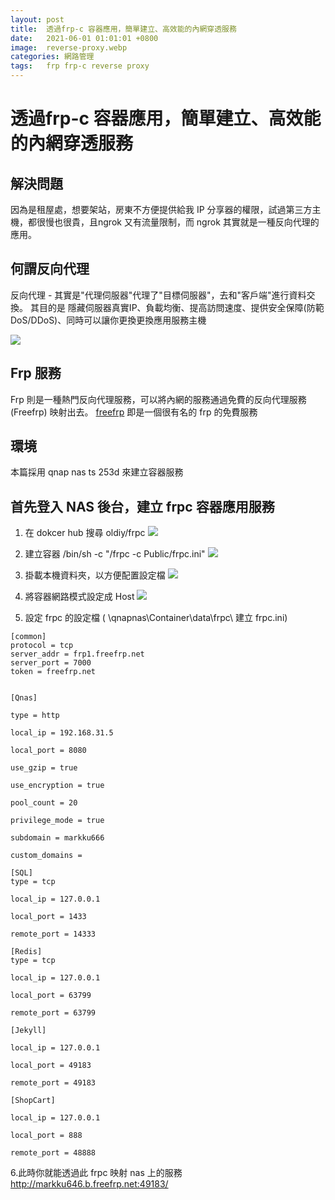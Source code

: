 ```yaml
---
layout: post
title:  透過frp-c 容器應用，簡單建立、高效能的內網穿透服務
date:   2021-06-01 01:01:01 +0800
image:  reverse-proxy.webp
categories: 網路管理
tags:   frp frp-c reverse proxy
---
```

# 透過frp-c 容器應用，簡單建立、高效能的內網穿透服務

## 解決問題
因為是租屋處，想要架站，房東不方便提供給我 IP 分享器的權限，試過第三方主機，都很慢也很貴，且ngrok 又有流量限制，而 ngrok 其實就是一種反向代理的應用。

## 何謂反向代理
反向代理 - 其實是"代理伺服器"代理了"目標伺服器"，去和"客戶端"進行資料交換。 其目的是
隱藏伺服器真實IP、負載均衡、提高訪問速度、提供安全保障(防範DoS/DDoS)、同時可以讓你更換更換應用服務主機

![](https://i.imgur.com/EzpTbAS.webp)

## Frp 服務
Frp 則是一種熱門反向代理服務，可以將內網的服務通過免費的反向代理服務 (Freefrp) 映射出去。
[freefrp](https://freefrp.net/) 即是一個很有名的 frp 的免費服務

## 環境
本篇採用 qnap nas ts 253d 來建立容器服務

## 首先登入 NAS 後台，建立 frpc 容器應用服務
1. 在 dokcer hub 搜尋 oldiy/frpc
![](https://i.imgur.com/og4FvyA.webp)

2. 建立容器
/bin/sh -c "/frpc -c Public/frpc.ini"
![](https://i.imgur.com/dvbzaoz.webp)

3. 掛載本機資料夾，以方便配置設定檔
![](https://i.imgur.com/5916FxI.webp)

4. 將容器網路模式設定成 Host
![](https://i.imgur.com/3pcVjya.webp)

5. 設定 frpc 的設定檔 ( \\qnapnas\Container\data\frpc\ 建立 frpc.ini)

```
[common]
protocol = tcp
server_addr = frp1.freefrp.net
server_port = 7000
token = freefrp.net


[Qnas] 

type = http 

local_ip = 192.168.31.5

local_port = 8080

use_gzip = true

use_encryption = true

pool_count = 20

privilege_mode = true

subdomain = markku666

custom_domains = 

[SQL] 
type = tcp

local_ip = 127.0.0.1

local_port = 1433

remote_port = 14333

[Redis] 
type = tcp

local_ip = 127.0.0.1

local_port = 63799

remote_port = 63799

[Jekyll]

local_ip = 127.0.0.1

local_port = 49183

remote_port = 49183

[ShopCart]

local_ip = 127.0.0.1

local_port = 888

remote_port = 48888
```

6.此時你就能透過此 frpc 映射 nas 上的服務<br/>
http://markku646.b.freefrp.net:49183/
